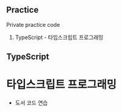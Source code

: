## Practice
Private practice code
1. TypeScript - 타입스크립트 프로그래밍

## TypeScript
# 타입스크립트 프로그래밍
* 도서 코드 연습